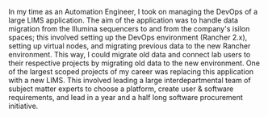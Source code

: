 In my time as an Automation Engineer, I took on managing the DevOps of a large LIMS application. The aim of the application was to handle data migration from the Illumina sequencers to and from the company's isilon spaces; this involved setting up the DevOps environment (Rancher 2.x), setting up virtual nodes, and migrating previous data to the new Rancher environment. This way, I could migrate old data and connect lab users to their respective projects by migrating old data to the new environment. One of the largest scoped projects of my career was replacing this application with a new LIMS. This involved leading a large interdepartmental team of subject matter experts to choose a platform, create user & software requirements, and lead in a year and a half long software procurement initiative.
